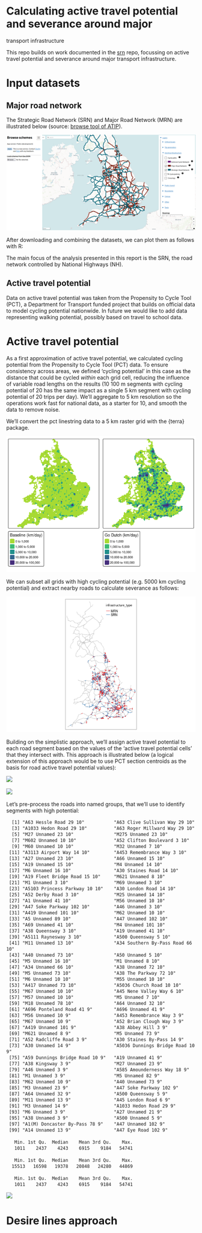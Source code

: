 # Calculating active travel potential and severance around major
transport infrastructure


This repo builds on work documented in the
[srn](https://github.com/acteng/srn) repo, focussing on active travel
potential and severance around major transport infrastructure.

# Input datasets

## Major road network

The Strategic Road Network (SRN) and Major Road Network (MRN) are
illustrated below (source: [browse tool of
ATIP](https://acteng.github.io/atip/browse.html?style=dataviz#6.2/52.917/-1.327)).

![](images/paste-1.png)

After downloading and combining the datasets, we can plot them as
follows with R:

The main focus of the analysis presented in this report is the SRN, the
road network controlled by National Highways (NH).

## Active travel potential

Data on active travel potential was taken from the Propensity to Cycle
Tool (PCT), a Department for Transport funded project that builds on
official data to model cycling potential nationwide. In future we would
like to add data representing walking potential, possibly based on
travel to school data.

# Active travel potential

As a first approximation of active travel potential, we calculated
cycling potential from the Propensity to Cycle Tool (PCT) data. To
ensure consistency across areas, we defined ‘cycling potential’ in this
case as the distance that could be cycled *within* each grid cell,
reducing the influence of variable road lengths on the results (10 100 m
segments with cycling potential of 20 has the same impact as a single 5
km segment with cycling potential of 20 trips per day). We’ll aggregate
to 5 km resolution so the operations work fast for national data, as a
starter for 10, and smooth the data to remove noise.

We’ll convert the pct linestring data to a 5 km raster grid with the
{terra} package.

![](README_files/figure-commonmark/pct-raster-1.png)

We can subset all grids with high cycling potential (e.g. 5000 km
cycling potential) and extract nearby roads to calculate severance as
follows:

![](README_files/figure-commonmark/severance-1.png)

Building on the simplistic approach, we’ll assign active travel
potential to each road segment based on the values of the ‘active travel
potential cells’ that they intersect with. This approach is illustrated
below (a logical extension of this approach would be to use PCT section
centroids as the basis for road active travel potential values):

![](README_files/figure-commonmark/unnamed-chunk-10-1.png)

![](README_files/figure-commonmark/unnamed-chunk-10-2.png)

Let’s pre-process the roads into named groups, that we’ll use to
identify segments with high potential:

      [1] "A63 Hessle Road 29 10"           "A63 Clive Sullivan Way 29 10"   
      [3] "A1033 Hedon Road 29 10"          "A63 Roger Millward Way 29 10"   
      [5] "M27 Unnamed 23 10"               "M275 Unnamed 23 10"             
      [7] "M602 Unnamed 10 10"              "A52 Clifton Boulevard 3 10"     
      [9] "M60 Unnamed 10 10"               "M32 Unnamed 7 10"               
     [11] "A3113 Airport Way 14 10"         "A453 Remembrance Way 3 10"      
     [13] "A27 Unnamed 23 10"               "A66 Unnamed 15 10"              
     [15] "A19 Unnamed 15 10"               "M4 Unnamed 14 10"               
     [17] "M6 Unnamed 16 10"                "A30 Staines Road 14 10"         
     [19] "A19 Fleet Bridge Road 15 10"     "M621 Unnamed 8 10"              
     [21] "M1 Unnamed 3 10"                 "M69 Unnamed 3 10"               
     [23] "A5103 Princess Parkway 10 10"    "A30 London Road 14 10"          
     [25] "A52 Derby Road 3 10"             "M25 Unnamed 14 10"              
     [27] "A1 Unnamed 41 10"                "M56 Unnamed 10 10"              
     [29] "A47 Soke Parkway 102 10"         "A46 Unnamed 3 10"               
     [31] "A419 Unnamed 101 10"             "M62 Unnamed 10 10"              
     [33] "A5 Unnamed 89 10"                "A47 Unnamed 102 10"             
     [35] "A69 Unnamed 41 10"               "M4 Unnamed 101 10"              
     [37] "A38 Queensway 3 10"              "A19 Unnamed 41 10"              
     [39] "A5111 Raynesway 3 10"            "A500 Queensway 5 10"            
     [41] "M11 Unnamed 13 10"               "A34 Southern By-Pass Road 66 10"
     [43] "A40 Unnamed 73 10"               "A50 Unnamed 5 10"               
     [45] "M5 Unnamed 16 10"                "M1 Unnamed 8 10"                
     [47] "A34 Unnamed 66 10"               "A38 Unnamed 72 10"              
     [49] "M5 Unnamed 73 10"                "A38 The Parkway 72 10"          
     [51] "M6 Unnamed 10 10"                "M55 Unnamed 10 10"              
     [53] "A417 Unnamed 73 10"              "A5036 Church Road 10 10"        
     [55] "M67 Unnamed 10 10"               "A45 Nene Valley Way 6 10"       
     [57] "M57 Unnamed 10 10"               "M5 Unnamed 7 10"                
     [59] "M18 Unnamed 78 10"               "A64 Unnamed 32 10"              
     [61] "A696 Ponteland Road 41 9"        "A696 Unnamed 41 9"              
     [63] "M56 Unnamed 10 9"                "A453 Remembrance Way 3 9"       
     [65] "M67 Unnamed 10 9"                "A52 Brian Clough Way 3 9"       
     [67] "A419 Unnamed 101 9"              "A38 Abbey Hill 3 9"             
     [69] "M621 Unnamed 8 9"                "M5 Unnamed 73 9"                
     [71] "A52 Radcliffe Road 3 9"          "A30 Staines By-Pass 14 9"       
     [73] "A30 Unnamed 14 9"                "A5036 Dunnings Bridge Road 10 9"
     [75] "A59 Dunnings Bridge Road 10 9"   "A19 Unnamed 41 9"               
     [77] "A38 Kingsway 3 9"                "M27 Unnamed 23 9"               
     [79] "A46 Unnamed 3 9"                 "A585 Amounderness Way 18 9"     
     [81] "M1 Unnamed 3 9"                  "M5 Unnamed 82 9"                
     [83] "M62 Unnamed 10 9"                "A40 Unnamed 73 9"               
     [85] "M3 Unnamed 23 9"                 "A47 Soke Parkway 102 9"         
     [87] "A64 Unnamed 32 9"                "A500 Queensway 5 9"             
     [89] "M11 Unnamed 13 9"                "A45 London Road 6 9"            
     [91] "M3 Unnamed 14 9"                 "A1033 Hedon Road 29 9"          
     [93] "M6 Unnamed 3 9"                  "A27 Unnamed 21 9"               
     [95] "A38 Unnamed 3 9"                 "A500 Unnamed 5 9"               
     [97] "A1(M) Doncaster By-Pass 78 9"    "A47 Unnamed 102 9"              
     [99] "A14 Unnamed 13 9"                "A47 Eye Road 102 9"             

       Min. 1st Qu.  Median    Mean 3rd Qu.    Max. 
       1011    2437    4243    6915    9184   54741 

       Min. 1st Qu.  Median    Mean 3rd Qu.    Max. 
      15513   16598   19378   20848   24280   44869 

       Min. 1st Qu.  Median    Mean 3rd Qu.    Max. 
       1011    2437    4243    6915    9184   54741 

![](README_files/figure-commonmark/unnamed-chunk-14-1.png)

# Desire lines approach

<!-- # Breaking-up SRN into small sections -->
